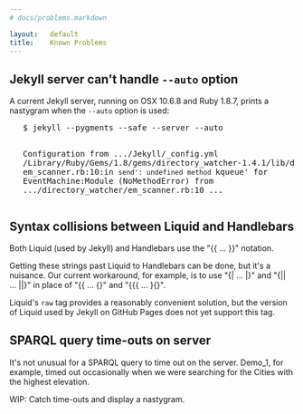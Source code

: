 ```yaml
---
# docs/problems.markdown

layout:   default
title:    Known Problems
---
```


## Jekyll server can't handle `--auto` option

A current Jekyll server, running on OSX 10.6.8 and Ruby 1.8.7,
prints a nastygram when the `--auto` option is used:

<ul><pre>
$ jekyll --pygments --safe --server --auto

Configuration from .../Jekyll/_config.yml
/Library/Ruby/Gems/1.8/gems/directory_watcher-1.4.1/lib/directory_watcher/
  em_scanner.rb:10:in `send':
    undefined method `kqueue' for EventMachine:Module (NoMethodError)
  from .../directory_watcher/em_scanner.rb:10
  ...
</pre></ul>


## Syntax collisions between Liquid and Handlebars

Both Liquid (used by Jekyll) and Handlebars
use the "{&#123; ... &#125;}" notation.

Getting these strings past Liquid to Handlebars can be done,
but it's a nuisance.
Our current workaround, for example,
is to use "{| ... |}" and "{|| ... ||}"
in place of "{&#123; ... &#123;}" and "{&#123;{ ... }&#123;}".

Liquid's `raw` tag provides a reasonably convenient solution,
but the version of Liquid used by Jekyll on GitHub Pages
does not yet support this tag.


## SPARQL query time-outs on server

It's not unusual for a SPARQL query to time out on the server.
Demo_1, for example, timed out occasionally when we were searching
for the Cities with the highest elevation.

WIP: Catch time-outs and display a nastygram.
